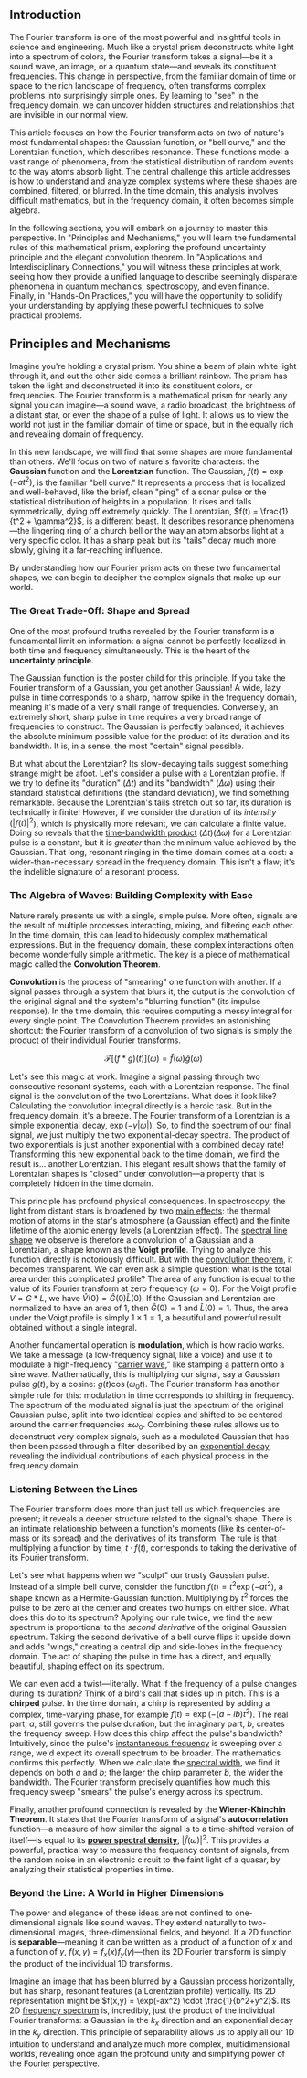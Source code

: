 ## Introduction
The Fourier transform is one of the most powerful and insightful tools in science and engineering. Much like a crystal prism deconstructs white light into a spectrum of colors, the Fourier transform takes a signal—be it a sound wave, an image, or a quantum state—and reveals its constituent frequencies. This change in perspective, from the familiar domain of time or space to the rich landscape of frequency, often transforms complex problems into surprisingly simple ones. By learning to "see" in the frequency domain, we can uncover hidden structures and relationships that are invisible in our normal view.

This article focuses on how the Fourier transform acts on two of nature's most fundamental shapes: the Gaussian function, or "bell curve," and the Lorentzian function, which describes resonance. These functions model a vast range of phenomena, from the statistical distribution of random events to the way atoms absorb light. The central challenge this article addresses is how to understand and analyze complex systems where these shapes are combined, filtered, or blurred. In the time domain, this analysis involves difficult mathematics, but in the frequency domain, it often becomes simple algebra.

In the following sections, you will embark on a journey to master this perspective. In "Principles and Mechanisms," you will learn the fundamental rules of this mathematical prism, exploring the profound uncertainty principle and the elegant convolution theorem. In "Applications and Interdisciplinary Connections," you will witness these principles at work, seeing how they provide a unified language to describe seemingly disparate phenomena in quantum mechanics, spectroscopy, and even finance. Finally, in "Hands-On Practices," you will have the opportunity to solidify your understanding by applying these powerful techniques to solve practical problems.

## Principles and Mechanisms

Imagine you're holding a crystal prism. You shine a beam of plain white light through it, and out the other side comes a brilliant rainbow. The prism has taken the light and deconstructed it into its constituent colors, or frequencies. The Fourier transform is a mathematical prism for nearly any signal you can imagine—a sound wave, a radio broadcast, the brightness of a distant star, or even the shape of a pulse of light. It allows us to view the world not just in the familiar domain of time or space, but in the equally rich and revealing domain of frequency.

In this new landscape, we will find that some shapes are more fundamental than others. We'll focus on two of nature's favorite characters: the **Gaussian** function and the **Lorentzian** function. The Gaussian, $f(t) = \exp(-at^2)$, is the familiar "bell curve." It represents a process that is localized and well-behaved, like the brief, clean "ping" of a sonar pulse or the statistical distribution of heights in a population. It rises and falls symmetrically, dying off extremely quickly. The Lorentzian, $f(t) = \frac{1}{t^2 + \gamma^2}$, is a different beast. It describes resonance phenomena—the lingering ring of a church bell or the way an atom absorbs light at a very specific color. It has a sharp peak but its "tails" decay much more slowly, giving it a far-reaching influence.

By understanding how our Fourier prism acts on these two fundamental shapes, we can begin to decipher the complex signals that make up our world.

### The Great Trade-Off: Shape and Spread

One of the most profound truths revealed by the Fourier transform is a fundamental limit on information: a signal cannot be perfectly localized in both time and frequency simultaneously. This is the heart of the **uncertainty principle**.

The Gaussian function is the poster child for this principle. If you take the Fourier transform of a Gaussian, you get another Gaussian! A wide, lazy pulse in time corresponds to a sharp, narrow spike in the frequency domain, meaning it's made of a very small range of frequencies. Conversely, an extremely short, sharp pulse in time requires a very broad range of frequencies to construct. The Gaussian is perfectly balanced; it achieves the absolute minimum possible value for the product of its duration and its bandwidth. It is, in a sense, the most "certain" signal possible.

But what about the Lorentzian? Its slow-decaying tails suggest something strange might be afoot. Let's consider a pulse with a Lorentzian profile. If we try to define its "duration" ($\Delta t$) and its "bandwidth" ($\Delta \omega$) using their standard statistical definitions (the standard deviation), we find something remarkable. Because the Lorentzian's tails stretch out so far, its duration is technically infinite! However, if we consider the duration of its *intensity* ($|f(t)|^2$), which is physically more relevant, we can calculate a finite value. Doing so reveals that the [time-bandwidth product](@article_id:194561) $(\Delta t)(\Delta \omega)$ for a Lorentzian pulse is a constant, but it is *greater* than the minimum value achieved by the Gaussian. That long, resonant ringing in the time domain comes at a cost: a wider-than-necessary spread in the frequency domain. This isn't a flaw; it's the indelible signature of a resonant process.

### The Algebra of Waves: Building Complexity with Ease

Nature rarely presents us with a single, simple pulse. More often, signals are the result of multiple processes interacting, mixing, and filtering each other. In the time domain, this can lead to hideously complex mathematical expressions. But in the frequency domain, these complex interactions often become wonderfully simple arithmetic. The key is a piece of mathematical magic called the **Convolution Theorem**.

**Convolution** is the process of "smearing" one function with another. If a signal passes through a system that blurs it, the output is the convolution of the original signal and the system's "blurring function" (its impulse response). In the time domain, this requires computing a messy integral for every single point. The Convolution Theorem provides an astonishing shortcut: the Fourier transform of a convolution of two signals is simply the product of their individual Fourier transforms.

$$
\mathcal{F}[(f * g)(t)](\omega) = \hat{f}(\omega) \hat{g}(\omega)
$$

Let's see this magic at work. Imagine a signal passing through two consecutive resonant systems, each with a Lorentzian response. The final signal is the convolution of the two Lorentzians. What does it look like? Calculating the convolution integral directly is a heroic task. But in the frequency domain, it's a breeze. The Fourier transform of a Lorentzian is a simple exponential decay, $\exp(-\gamma|\omega|)$. So, to find the spectrum of our final signal, we just multiply the two exponential-decay spectra. The product of two exponentials is just another exponential with a combined decay rate! Transforming this new exponential back to the time domain, we find the result is... another Lorentzian. This elegant result shows that the family of Lorentzian shapes is "closed" under convolution—a property that is completely hidden in the time domain.

This principle has profound physical consequences. In spectroscopy, the light from distant stars is broadened by two [main effects](@article_id:169330): the thermal motion of atoms in the star's atmosphere (a Gaussian effect) and the finite lifetime of the atomic energy levels (a Lorentzian effect). The [spectral line shape](@article_id:163873) we observe is therefore a convolution of a Gaussian and a Lorentzian, a shape known as the **Voigt profile**. Trying to analyze this function directly is notoriously difficult. But with the [convolution theorem](@article_id:143001), it becomes transparent. We can even ask a simple question: what is the total area under this complicated profile? The area of any function is equal to the value of its Fourier transform at zero frequency ($\omega=0$). For the Voigt profile $V = G * L$, we have $\hat{V}(0) = \hat{G}(0) \hat{L}(0)$. If the Gaussian and Lorentzian are normalized to have an area of 1, then $\hat{G}(0)=1$ and $\hat{L}(0)=1$. Thus, the area under the Voigt profile is simply $1 \times 1 = 1$, a beautiful and powerful result obtained without a single integral.

Another fundamental operation is **modulation**, which is how radio works. We take a message (a low-frequency signal, like a voice) and use it to modulate a high-frequency "[carrier wave](@article_id:261152)," like stamping a pattern onto a sine wave. Mathematically, this is multiplying our signal, say a Gaussian pulse $g(t)$, by a cosine: $g(t)\cos(\omega_0 t)$. The Fourier transform has another simple rule for this: modulation in time corresponds to shifting in frequency. The spectrum of the modulated signal is just the spectrum of the original Gaussian pulse, split into two identical copies and shifted to be centered around the carrier frequencies $\pm\omega_0$. Combining these rules allows us to deconstruct very complex signals, such as a modulated Gaussian that has then been passed through a filter described by an [exponential decay](@article_id:136268), revealing the individual contributions of each physical process in the frequency domain.

### Listening Between the Lines

The Fourier transform does more than just tell us which frequencies are present; it reveals a deeper structure related to the signal's shape. There is an intimate relationship between a function's moments (like its center-of-mass or its spread) and the derivatives of its transform. The rule is that multiplying a function by time, $t \cdot f(t)$, corresponds to taking the derivative of its Fourier transform.

Let's see what happens when we "sculpt" our trusty Gaussian pulse. Instead of a simple bell curve, consider the function $f(t) = t^2 \exp(-at^2)$, a shape known as a Hermite-Gaussian function. Multiplying by $t^2$ forces the pulse to be zero at the center and creates two humps on either side. What does this do to its spectrum? Applying our rule twice, we find the new spectrum is proportional to the *second derivative* of the original Gaussian spectrum. Taking the second derivative of a bell curve flips it upside down and adds "wings," creating a central dip and side-lobes in the frequency domain. The act of shaping the pulse in time has a direct, and equally beautiful, shaping effect on its spectrum.

We can even add a twist—literally. What if the frequency of a pulse changes during its duration? Think of a bird's call that slides up in pitch. This is a **chirped** pulse. In the time domain, a chirp is represented by adding a complex, time-varying phase, for example $f(t) = \exp(-(a-ib)t^2)$. The real part, $a$, still governs the pulse duration, but the imaginary part, $b$, creates the frequency sweep. How does this chirp affect the pulse's bandwidth? Intuitively, since the pulse's [instantaneous frequency](@article_id:194737) is sweeping over a range, we'd expect its overall spectrum to be broader. The mathematics confirms this perfectly. When we calculate the [spectral width](@article_id:175528), we find it depends on both $a$ and $b$; the larger the chirp parameter $b$, the wider the bandwidth. The Fourier transform precisely quantifies how much this frequency sweep "smears" the pulse's energy across its spectrum.

Finally, another profound connection is revealed by the **Wiener-Khinchin Theorem**. It states that the Fourier transform of a signal's **autocorrelation** function—a measure of how similar the signal is to a time-shifted version of itself—is equal to its **[power spectral density](@article_id:140508)**, $|\hat{f}(\omega)|^2$. This provides a powerful, practical way to measure the frequency content of signals, from the random noise in an electronic circuit to the faint light of a quasar, by analyzing their statistical properties in time.

### Beyond the Line: A World in Higher Dimensions

The power and elegance of these ideas are not confined to one-dimensional signals like sound waves. They extend naturally to two-dimensional images, three-dimensional fields, and beyond. If a 2D function is **separable**—meaning it can be written as a product of a function of $x$ and a function of $y$, $f(x,y) = f_x(x) f_y(y)$—then its 2D Fourier transform is simply the product of the individual 1D transforms.

Imagine an image that has been blurred by a Gaussian process horizontally, but has sharp, resonant features (a Lorentzian profile) vertically. Its 2D representation might be $f(x,y) = \exp(-ax^2) \cdot \frac{1}{b^2+y^2}$. Its 2D [frequency spectrum](@article_id:276330) is, incredibly, just the product of the individual Fourier transforms: a Gaussian in the $k_x$ direction and an exponential decay in the $k_y$ direction. This principle of separability allows us to apply all our 1D intuition to understand and analyze much more complex, multidimensional worlds, revealing once again the profound unity and simplifying power of the Fourier perspective.